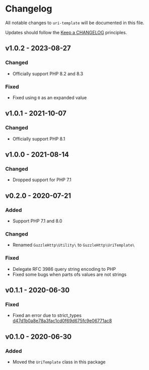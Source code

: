 # Changelog

All notable changes to `uri-template` will be documented in this file.

Updates should follow the [Keep a CHANGELOG](http://keepachangelog.com/) principles.

## v1.0.2 - 2023-08-27

### Changed

- Officially support PHP 8.2 and 8.3

### Fixed

- Fixed using `0` as an expanded value

## v1.0.1 - 2021-10-07

### Changed

- Officially support PHP 8.1

## v1.0.0 - 2021-08-14

### Changed

- Dropped support for PHP 7.1

## v0.2.0 - 2020-07-21

### Added

- Support PHP 7.1 and 8.0

### Changed

- Renamed `GuzzleHttp\Utility\` to `GuzzleHttp\UriTemplate\`

### Fixed

- Delegate RFC 3986 query string encoding to PHP
- Fixed some bugs when parts ofs values are not strings

## v0.1.1 - 2020-06-30

### Fixed

- Fixed an error due to strict_types [d47d1b0a8e78a3fac1cd0f69d675fc9e06771ac8](https://github.com/guzzle/uri-template/commit/d47d1b0a8e78a3fac1cd0f69d675fc9e06771ac8)

## v0.1.0 - 2020-06-30

### Added

- Moved the `UriTemplate` class in this package
